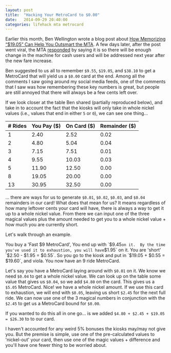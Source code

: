 ```yaml
---
layout: post
title:  "Hacking Your MetroCard to $0.00"
date:   2014-09-29 20:40:00
categories: lifehack mta metrocard
---
```


Earlier this month, Ben Wellington wrote a blog post about
[How Memorizing “$19.05” Can Help You Outsmart the MTA](http://iquantny.tumblr.com/post/96700509489/how-memorizing-19-05-can-help-you-outsmart-the-mta).
A few days later, after the post went viral, the MTA
[responded](http://iquantny.tumblr.com/post/97027810529/update-mta-cites-lack-of-infinite-change-in-current)
by saying it is so there will be enough change in the machine for cash
users and will be addressed next year after the new fare increase.

Ben suggested to us all to remember `$9.55`, `$19.05`, and `$38.10` to get a
MetroCard that will yield us a `$0.00` card at the end.  Among all the
comments I saw going around my social media feeds, one of the comments
that I saw was how remembering these key numbers is great, but people
are still annoyed that there will always be a few cents left over.

If we look closer at the table Ben shared (partially reproduced
below), and take in to account the fact that the kiosks will only
take in whole nickel values (i.e., values that end in either `5` or `0`),
we can see one thing...

| # Rides | You Pay ($) | On Card ($) | Remainder ($) |
|---------|-------------|-------------|---------------|
| 1       | 2.40        | 2.52        | 0.02          |
| 2       | 4.80        | 5.04        | 0.04          |
| 3       | 7.15        | 7.51        | 0.01          |
| 4       | 9.55        | 10.03       | 0.03          |
| 5       | 11.90       | 12.50       | 0.00          |
| 8       | 19.05       | 20.00       | 0.00          |
| 13      | 30.95       | 32.50       | 0.00          |

... there are ways for us to generate `$0.01`, `$0.02`, `$0.03`, and `$0.04`
remainders in our card!  What does that mean for us?  It means
regardless of how many leftover cents your card will have, there is
always a way to get it up to a whole nickel value.  From there we can
input one of the three magical values plus the amount needed to get
you to a whole nickel value + how much you are currently short.

Let's walk through an example.

You buy a 'Fast $9 MetroCard', You end up with `$9.45` on it.  By the
time you've used it to exhaustion, you will have `$1.95` on it.  You are
'short' `$2.50 - $1.95 = $0.55`.  So you go to the kiosk and put in
`$19.05 + $0.55 = $19.60`, and viola.  You now have an 9 ride
MetroCard.

Let's say you have a MetroCard laying around with `$0.01` on it.  We
know we need `$0.04` to get a whole nickel value.  We can look up on
the table some value that gives us `$0.04`, so we add `$4.80` on the
card.  This gives us a `$5.05` MetroCard.  Nice! we have a whole
nickel amount.  If we use this card to exhaustion, we will end with
`$0.05`, leaving us short `$2.45` for the next full ride.  We can now
use one of the 3 magical numbers in conjunction with the `$2.45` to
get us a MetroCard bound for `$0.00`.

If you wanted to do this all in one go... is we added `$4.80 + $2.45 +
$19.05 = $26.30` to to our card.

I haven't accounted for any weird 5% bonuses the kiosks may/may not
give you.  But the premise is simple, use one of the pre-calculated
values to 'nickel-out' your card, then use one of the magic values +
difference and you'll have one fewer thing to be worried about.

